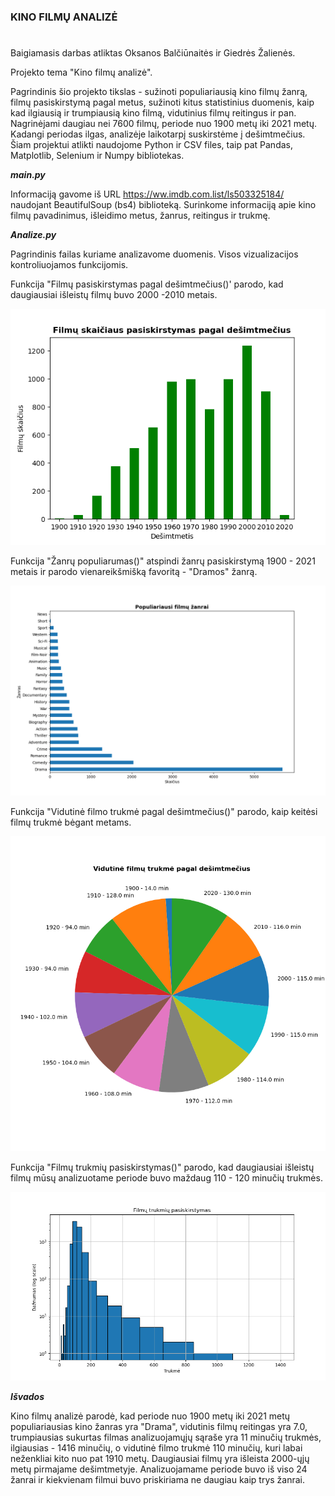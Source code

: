 ### **KINO FILMŲ ANALIZĖ**
#

Baigiamasis darbas atliktas Oksanos Balčiūnaitės ir Giedrės Žalienės.

Projekto tema "Kino filmų analizė".

Pagrindinis šio projekto tikslas - sužinoti populiariausią kino filmų žanrą, 
filmų pasiskirstymą pagal metus, sužinoti kitus statistinius duomenis,
kaip kad ilgiausią ir trumpiausią kino filmą, vidutinius filmų reitingus ir pan.
Nagrinėjami daugiau nei 7600 filmų, periode nuo 1900 metų iki 2021 metų. Kadangi periodas ilgas, 
analizėje laikotarpį suskirstėme į dešimtmečius. 
Šiam projektui atlikti naudojome Python ir CSV files, taip pat Pandas, Matplotlib, Selenium ir
Numpy bibliotekas.

**_main.py_**

Informaciją gavome iš URL https://ww.imdb.com.list/ls503325184/ naudojant BeautifulSoup (bs4)
biblioteką. Surinkome informaciją apie kino filmų pavadinimus, išleidimo metus, žanrus, reitingus ir trukmę.

**_Analize.py_**

Pagrindinis failas kuriame analizavome duomenis. Visos vizualizacijos kontroliuojamos funkcijomis.


Funkcija "Filmų pasiskirstymas pagal dešimtmečius()' parodo, kad daugiausiai išleistų filmų buvo 2000 -2010 metais.


![Image](https://github.com/Oksanyte/Final-project/blob/main/Pictures/filmai_pagal_desimtmecius.png)

Funkcija "Žanrų populiarumas()" atspindi žanrų pasiskirstymą 1900 - 2021 metais ir parodo vienareikšmišką favoritą - "Dramos" žanrą.



![Image](https://github.com/Oksanyte/Final-project/blob/main/Pictures/pop_zanrai.png)

Funkcija "Vidutinė filmo trukmė pagal dešimtmečius()" parodo, kaip keitėsi filmų trukmė bėgant metams.

![Image](https://github.com/Oksanyte/Final-project/blob/main/Pictures/vid_trukme.png)

Funkcija "Filmų trukmių pasiskirstymas()" parodo, kad daugiausiai išleistų filmų mūsų analizuotame periode buvo maždaug 110 - 120 minučių trukmės.



![Image](https://github.com/Oksanyte/Final-project/blob/main/Pictures/trukmiu_pasiskirstymas.png)

_**Išvados**_

Kino filmų analizė parodė, kad periode nuo 1900 metų iki 2021 metų populiariausias kino žanras yra "Drama", vidutinis filmų reitingas yra 7.0, trumpiausias sukurtas filmas analizuojamųjų sąraše yra 11 minučių trukmės,  ilgiausias - 1416 minučių, o vidutinė filmo trukmė 110 minučių, kuri labai neženkliai kito nuo pat 1910 metų. Daugiausiai filmų yra išleista 2000-ųjų metų
pirmajame dešimtmetyje. Analizuojamame periode buvo iš viso 24 žanrai ir kiekvienam filmui buvo priskiriama
ne daugiau kaip trys žanrai.
